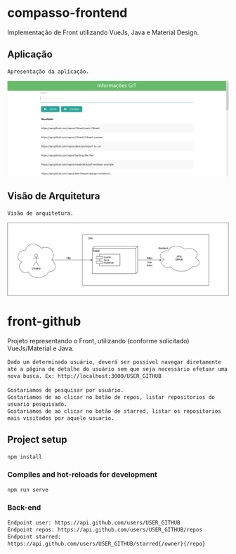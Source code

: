 # compasso-frontend
Implementação de Front utilizando VueJs, Java e Material Design.

## Aplicação

```
Apresentação da aplicação.
```
![alt text](https://github.com/vitorhora/compasso-frontend/blob/master/front-github/imagens/aplicacao.png)



## Visão de Arquitetura
```
Visão de arquitetura.
```
![alt text](https://github.com/vitorhora/compasso-frontend/blob/master/front-github/imagens/desenho_arquitetura.png)


# front-github
Projeto representando o Front, utilizando (conforme solicitado) VueJs/Material e Java.


```
Dado um determinado usuário, deverá ser possível navegar diretamente até a página de detalhe do usuário sem que seja necessário efetuar uma nova busca. Ex: http://localhost:3000/USER_GITHUB

Gostariamos de pesquisar por usuário.
Gostariamos de ao clicar no botão de repos, listar repositorios do usuario pesquisado.
Gostariamos de ao clicar no botão de starred, listar os repositorios mais visitados por aquele usuario.

```

## Project setup
```
npm install
```

### Compiles and hot-reloads for development
```
npm run serve
```

### Back-end 
```
Endpoint user: https://api.github.com/users/USER_GITHUB
Endpoint repos: https://api.github.com/users/USER_GITHUB/repos
Endpoint starred: https://api.github.com/users/USER_GITHUB/starred{/owner}{/repo}
```
